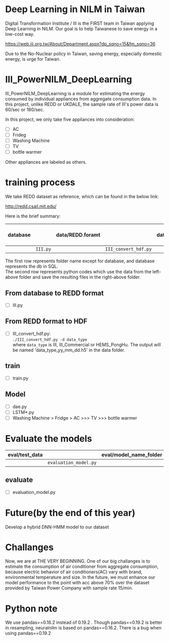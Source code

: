 # Deep Learning in NILM in Taiwan
Digital Transformation Institute / III is the FIRST team in Taiwan applying Deep Learning in NILM. Our goal is to help Taiwanese to save energy in a low-cost way.

https://web.iii.org.tw/About/Department.aspx?dp_sqno=15&fm_sqno=36

Due to the No-Nuclear policy in Taiwan, saving energy, especially domestic energy, is urge for Taiwan.

# III_PowerNILM_DeepLearning
III_PowerNILM_DeepLearning is a module for estimating the energy consumed by individual appliances from aggregate consumption data. In this project, unlike REDD or UKDALE, the sample rate of III's power data is 60/sec or 180/sec.

In this project, we only take five appliances into consideration:
- [ ] AC
- [ ] Frideg
- [ ] Washing Machine
- [ ] TV
- [ ] bottle warmer 

Other appliances are labeled as others.

# training process 
We take REDD dataset as reference, which can be found in the below link:

http://redd.csail.mit.edu/

Here is the brief summary:

|database|   |data/REDD.foramt|   | data/HDF.format|  | models and output |
|:---:|:---:|:---:|:---:|:---:|:---:|:---:|
|   | `III.py`|  |`III_convert_hdf.py`|  | `train.py`|  |

The first row represents folder name except for database, and database represents the db in SQL.<br />
The second row represents python codes which use the data from the left-above folder and save the resulting files in the right-above folder.

## From database to REDD format
- [ ] III.py 

## From REDD format to HDF
- [ ] III_convert_hdf.py:<br />
`./III_convert_hdf.py -d data_type`<br />
where `data_type` is III, III_Commercial or HEMS_PongHu. The output will be named 'data_type_yy_mm_dd.h5' in the data folder.

## train
- [ ] train.py 

## Model
- [ ] dae.py 
- [ ] LSTM*.py 
- [ ] Washing Machine > Fridge > AC >>> TV >>> bottle warmer

# Evaluate the models
|eval/test_data|   |eval/model_name_folder| 
|:---:|:---:|:---:|
|   | `evaluation_model.py`|  |

## evaluate
- [ ] evaluation_model.py

# Future(by the end of this year)
Develop a hybrid DNN-HMM model to our dataset

# Challanges
Now, we are at THE VERY BEGINNING. One of our big challanges is to estimate the consumption of air conditioner from aggregate consumption, because electric behavior of air conditioners(AC) vary with brand, environmental temperature and size. In the future, we must enhance our model performance to the point with acc above 70% over the dataset provided by Taiwan Power Company with sample rate 15/min.

# Python note
We use pandas==0.16.2 instead of 0.19.2 . Though pandas==0.19.2 is better in resampling, neuralnilm is based on pandas==0.16.2. There is a bug when using pandas==0.19.2
